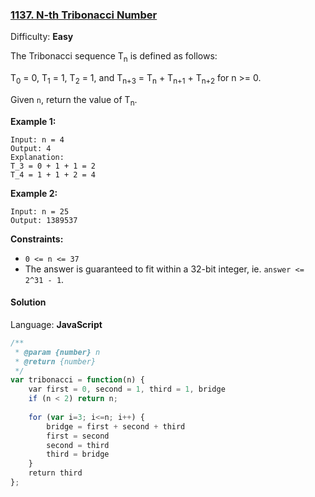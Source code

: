 ### [1137\. N-th Tribonacci Number](https://leetcode.com/problems/n-th-tribonacci-number/)

Difficulty: **Easy**


The Tribonacci sequence T<sub style="display: inline;">n</sub> is defined as follows: 

T<sub style="display: inline;">0</sub> = 0, T<sub style="display: inline;">1</sub> = 1, T<sub style="display: inline;">2</sub> = 1, and T<sub style="display: inline;">n+3</sub> = T<sub style="display: inline;">n</sub> + T<sub style="display: inline;">n+1</sub> + T<sub style="display: inline;">n+2</sub> for n >= 0.

Given `n`, return the value of T<sub style="display: inline;">n</sub>.

**Example 1:**

```
Input: n = 4
Output: 4
Explanation:
T_3 = 0 + 1 + 1 = 2
T_4 = 1 + 1 + 2 = 4
```

**Example 2:**

```
Input: n = 25
Output: 1389537
```

**Constraints:**

*   `0 <= n <= 37`
*   The answer is guaranteed to fit within a 32-bit integer, ie. `answer <= 2^31 - 1`.


#### Solution

Language: **JavaScript**

```javascript
/**
 * @param {number} n
 * @return {number}
 */
var tribonacci = function(n) {
    var first = 0, second = 1, third = 1, bridge
    if (n < 2) return n;
    
    for (var i=3; i<=n; i++) {
        bridge = first + second + third
        first = second
        second = third
        third = bridge
    }
    return third
};
```